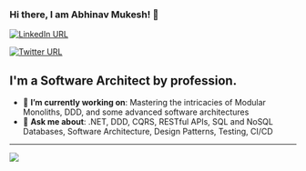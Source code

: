 ### Hi there, I am Abhinav Mukesh! 👋

[![LinkedIn URL](https://img.shields.io/badge/LinkedIn-Connect-blue?logo=linkedin&style=for-the-badge)](https://www.linkedin.com/in/abhinav-mukesh/)

[![Twitter URL](https://img.shields.io/badge/Twitter-Follow-blue?logo=twitter&style=for-the-badge)](https://twitter.com/AbhinavMukesh)

## **I'm a Software Architect by profession.**

- 🎯 **I’m currently working on**: Mastering the intricacies of Modular Monoliths, DDD, and some advanced software architectures
- 💬 **Ask me about**: .NET, DDD, CQRS, RESTful APIs, SQL and NoSQL Databases, Software Architecture, Design Patterns, Testing, CI/CD

<hr/>

<a href="https://github.com/AbhinavMukesh">
  <img src="https://github-readme-stats.vercel.app/api?username=AbhinavMukesh&count_private=true&show_icons=true&hide=stars" />
</a>

<!--
**AbhinavMukesh/AbhinavMukesh** is a ✨ _special_ ✨ repository because its `README.md` (this file) appears on your GitHub profile.

Here are some ideas to get you started:

- 🔭 I’m currently working on ...
- 🌱 I’m currently learning ...
- 👯 I’m looking to collaborate on ...
- 🤔 I’m looking for help with ...
- 💬 Ask me about ...
- 📫 How to reach me: ...
- 😄 Pronouns: ...
- ⚡ Fun fact: ...
-->

